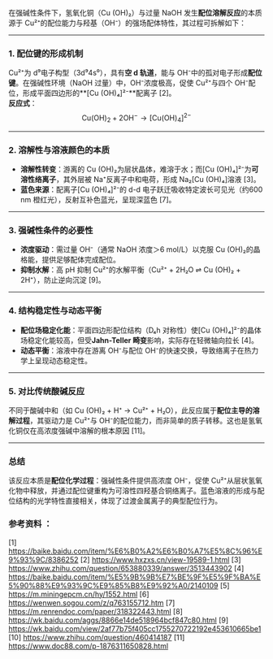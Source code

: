 

在强碱性条件下，氢氧化铜（Cu (OH)₂）与过量 NaOH 发生**配位溶解反应**的本质源于 Cu²⁺的配位能力与羟基（OH⁻）的强场配体特性，其过程可拆解如下：

---

### 1. **配位键的形成机制**
Cu²⁺为 d⁹电子构型（3d⁹4s⁰），具有**空 d 轨道**，能与 OH⁻中的孤对电子形成**配位键**。在强碱性环境（NaOH 过量）中，OH⁻浓度极高，促使 Cu²⁺与四个 OH⁻配位，形成平面四边形的**[Cu (OH)₄]²⁻**配离子 [2]。  
**反应式**：  
$$\text{Cu(OH)}_2 + 2\text{OH}^- \rightarrow [\text{Cu(OH)}_4]^{2-}$$

---

### 2. **溶解性与溶液颜色的本质**
- **溶解性转变**：游离的 Cu (OH)₂为层状晶体，难溶于水；而[Cu (OH)₄]²⁻为**可溶性络离子**，其外层被 Na⁺反离子中和电荷，形成 Na₂[Cu (OH)₄]溶液 [3]。  
- **蓝色来源**：配离子[Cu (OH)₄]²⁻的 d-d 电子跃迁吸收特定波长可见光（约600 nm 橙红光），反射互补色蓝光，呈现深蓝色 [7]。

---

### 3. **强碱性条件的必要性**
- **浓度驱动**：需过量 OH⁻（通常 NaOH 浓度＞6 mol/L）以克服 Cu (OH)₂的晶格能，提供足够配体完成配位。  
- **抑制水解**：高 pH 抑制 Cu²⁺的水解平衡（Cu²⁺ + 2H₂O ⇌ Cu (OH)₂ + 2H⁺），防止逆向沉淀 [9]。

---

### 4. **结构稳定性与动态平衡**
- **配位场稳定化能**：平面四边形配位结构（D₄h 对称性）使[Cu (OH)₄]²⁻的晶体场稳定化能较高，但受**Jahn-Teller 畸变**影响，实际存在轻微轴向拉长 [4]。  
- **动态平衡**：溶液中存在游离 OH⁻与配位 OH⁻的快速交换，导致络离子在热力学上呈现动态稳定性。

---

### 5. **对比传统酸碱反应**
不同于酸碱中和（如 Cu (OH)₂ + H⁺ → Cu²⁺ + H₂O），此反应属于**配位主导的溶解过程**，其驱动力是 Cu²⁺与 OH⁻的配位能力，而非简单的质子转移。这也是氢氧化铜仅在高浓度强碱中溶解的根本原因 [11]。

---

### 总结
该反应本质是**配位化学过程**：强碱性条件提供高浓度 OH⁻，促使 Cu²⁺从层状氢氧化物中释放，并通过配位键重构为可溶性四羟基合铜络离子。蓝色溶液的形成与配位结构的光学特性直接相关，体现了过渡金属离子的典型配位行为。

### 参考资料 ：
[1] https://baike.baidu.com/item/%E6%B0%A2%E6%B0%A7%E5%8C%96%E9%93%9C/8386252
[2] https://www.hxzxs.cn/view-19589-1.html
[3] https://www.zhihu.com/question/653880339/answer/3513443902
[4] https://baike.baidu.com/item/%E5%9B%9B%E7%BE%9F%E5%9F%BA%E5%90%88%E9%93%9C%E9%85%B8%E9%92%A0/2140109
[5] https://m.miningepcm.cn/hy/1552.html
[6] https://wenwen.sogou.com/z/q763155712.htm
[7] https://m.renrendoc.com/paper/318322443.html
[8] https://wk.baidu.com/aggs/8866e14de518964bcf847c80.html
[9] https://wk.baidu.com/view/2af77b75f405cc1755270722192e453610665be1
[10] https://www.zhihu.com/question/460414187
[11] https://www.doc88.com/p-1876311650828.html
